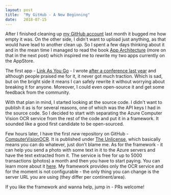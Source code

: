 ```yaml
---
layout: post
title:  "My GitHub - A New Beginning"
date:   2018-07-15
---
```


<span class="dropcap">A</span>fter I finished cleaning up [my GitHub account](https://github.com/dchakarov) last month it bugged me how empty it was. On the other side, I didn't want to upload just anything, as that would have lead to another clean up. So I spent a few days thinking about it and in the mean time I managed to read the book [App Architecture](https://www.objc.io/books/app-architecture/) (more on that in the next post) which inspired me to rewrite my two apps currently on the AppStore.

The first app - [Link As You Go](http://link-as-you-go.com) - I wrote [after a conference last year](https://medium.com/@gimly/using-cloud-ocr-to-parse-links-and-emails-from-photos-7815884a799) and although people praised me for it, it never got much traction. Which is sad, but on the bright side it means I can safely rewrite it without worrying about breaking it for anyone. Moreover, I could even open-source it and get some feedback from the community.

With that plan in mind, I started looking at the source code. I didn't want to publish it as is for several reasons, one of which was the API keys I had in the source code. So I decided to start with separating the Azure Computer Vision OCR service from the rest of the code and put it in a framework. It sounded like a good first candidate to be open-sourced.

Few hours later, I have the first _new_ repository on GitHub - [ComputerVisionOCR](https://github.com/dchakarov/ComputerVisionOCR). It is published under [The Unlicense](http://unlicense.org), which basically means you can do whatever, just don't blame me. As for the framework - it can help you send a photo with some text in it to the Azure servers and have the text extracted from it. The service is free for up to 5000 transactions (photos) a month and then you have to start paying. You can learn more about it [here](https://azure.microsoft.com/en-gb/pricing/details/cognitive-services/computer-vision/). My framework provides only the OCR service and for the moment is not configurable - the only thing you can change is the server URL you are using (they differ per continent/area).

If you like the framework and wanna help, jump in - PRs welcome!